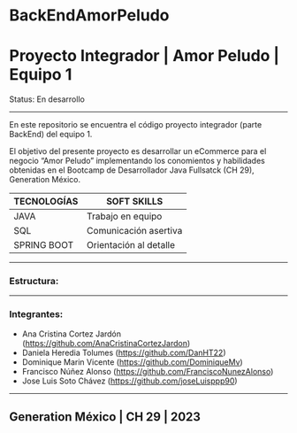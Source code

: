# BackEndAmorPeludo
# Proyecto Integrador | Amor Peludo | Equipo 1

Status: En desarrollo

-----

En este repositorio se encuentra el código proyecto integrador (parte BackEnd) del equipo 1.

El objetivo del presente proyecto es desarrollar un eCommerce para el negocio “Amor Peludo” implementando los conomientos y habilidades obtenidas en el Bootcamp de Desarrollador Java Fullsatck (CH 29), Generation México. 


| **TECNOLOGÍAS**  |     **SOFT SKILLS**      |
|------------------|--------------------------|
|  JAVA            |  Trabajo en equipo       |
|  SQL             |  Comunicación asertiva   |
|  SPRING BOOT     |  Orientación al detalle  |

---
### Estructura:



---
### Integrantes:

- Ana Cristina Cortez Jardón (https://github.com/AnaCristinaCortezJardon)  
- Daniela Heredia Tolumes (https://github.com/DanHT22)
- Dominique Marin Vicente (https://github.com/DominiqueMv)
- Francisco Núñez Alonso (https://github.com/FranciscoNunezAlonso)
- Jose Luis Soto Chávez (https://github.com/joseLuisppp90)

--------------------------------------------------------------------------------

## Generation México | CH 29 | 2023 
